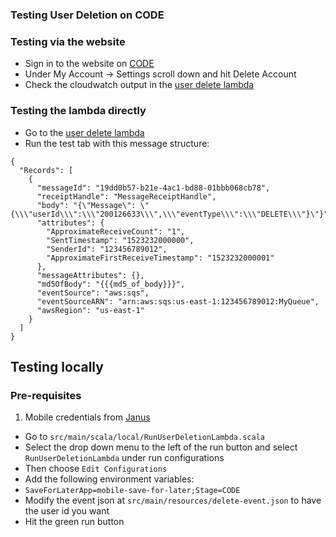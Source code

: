 ### Testing User Deletion on CODE

### Testing via the website
* Sign in to the website on [CODE](https://code.dev-theguardian.com/uk)
* Under My Account -> Settings scroll down and hit Delete Account
* Check the cloudwatch output in the [user delete lambda](https://eu-west-1.console.aws.amazon.com/lambda/home?region=eu-west-1#/functions/mobile-save-for-later-user-deletion-CODE?tab=monitoring)

### Testing the lambda directly

* Go to the [user delete lambda](https://eu-west-1.console.aws.amazon.com/lambda/home?region=eu-west-1#/functions/mobile-save-for-later-user-deletion-CODE?tab=monitoring)
* Run the test tab with this message structure:
```agsl
{
  "Records": [
    {
      "messageId": "19dd0b57-b21e-4ac1-bd88-01bbb068cb78",
      "receiptHandle": "MessageReceiptHandle",
      "body": "{\"Message\": \"{\\\"userId\\\":\\\"200126633\\\",\\\"eventType\\\":\\\"DELETE\\\"}\"}",
      "attributes": {
        "ApproximateReceiveCount": "1",
        "SentTimestamp": "1523232000000",
        "SenderId": "123456789012",
        "ApproximateFirstReceiveTimestamp": "1523232000001"
      },
      "messageAttributes": {},
      "md5OfBody": "{{{md5_of_body}}}",
      "eventSource": "aws:sqs",
      "eventSourceARN": "arn:aws:sqs:us-east-1:123456789012:MyQueue",
      "awsRegion": "us-east-1"
    }
  ]
}
```

## Testing locally

### Pre-requisites
1) Mobile credentials from [Janus](https://janus.gutools.co.uk/login)

* Go to `src/main/scala/local/RunUserDeletionLambda.scala`
* Select the drop down menu to the left of the run button and select `RunUserDeletionLambda` under run configurations
* Then choose `Edit Configurations`
* Add the following environment variables:
* `SaveForLaterApp=mobile-save-for-later;Stage=CODE`
* Modify the event json at `src/main/resources/delete-event.json` to have the user id you want
* Hit the green run button